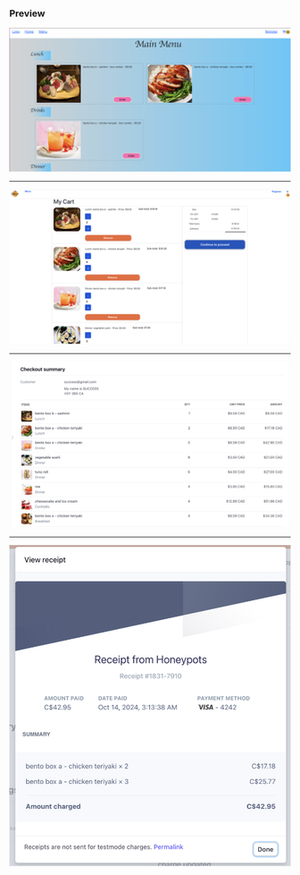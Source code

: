 ### Preview
![preview](frontend/public/preview.png)
<hr/>

![cart](frontend/public/cart2.png)
<hr/>

![successStripe](frontend/public/successStripe.png)
<hr />

![receipt](frontend/public/receipt.png)
